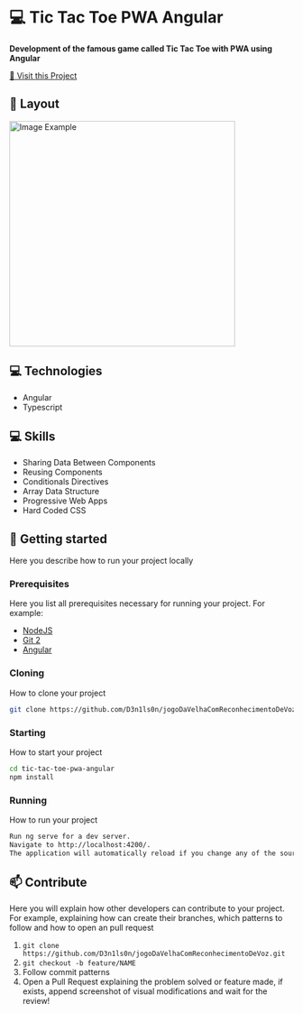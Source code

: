 <h1 style="font-weight: bold;">💻 Tic Tac Toe PWA Angular</h1>

<p>
    <b>Development of the famous game called Tic Tac Toe with PWA using Angular</b>
</p>

<p>
     <a href="https://tic-tac-toe-pwa-angular-nu.vercel.app">📱 Visit this Project</a>
</p>

<h2 id="layout">🎨 Layout</h2>

<p>
    <img src="https://i.ibb.co/0GW5rNn/1715625688087.jpg" alt="Image Example" width="400px">
</p>

<h2 id="technologies">💻 Technologies</h2>

- Angular
- Typescript

<h2 id="skills">💻 Skills </h2>

- Sharing Data Between Components
- Reusing Components
- Conditionals Directives
- Array Data Structure
- Progressive Web Apps
- Hard Coded CSS

<h2 id="started">🚀 Getting started</h2>

Here you describe how to run your project locally

<h3>Prerequisites</h3>

Here you list all prerequisites necessary for running your project. For example:

- [NodeJS](https://github.com/)
- [Git 2](https://github.com)
- [Angular](https://angular.io/)

<h3>Cloning</h3>

How to clone your project

```bash
git clone https://github.com/D3n1ls0n/jogoDaVelhaComReconhecimentoDeVoz.git
```

<h3>Starting</h3>

How to start your project

```bash
cd tic-tac-toe-pwa-angular
npm install
```

<h3>Running</h3>

How to run your project

```bash
Run ng serve for a dev server.
Navigate to http://localhost:4200/.
The application will automatically reload if you change any of the source files.
```

<h2 id="contribute">📫 Contribute</h2>

Here you will explain how other developers can contribute to your project. For example, explaining how can create their branches, which patterns to follow and how to open an pull request

1. `git clone https://github.com/D3n1ls0n/jogoDaVelhaComReconhecimentoDeVoz.git`
2. `git checkout -b feature/NAME`
3. Follow commit patterns
4. Open a Pull Request explaining the problem solved or feature made, if exists, append screenshot of visual modifications and wait for the review!
